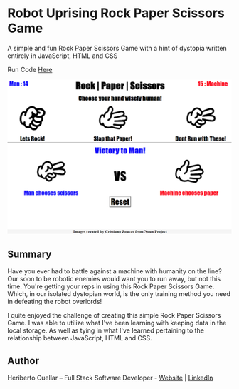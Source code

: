 # Robot Uprising Rock Paper Scissors Game
A simple and fun Rock Paper Scissors Game with a hint of dystopia written entirely in JavaScript, HTML and CSS

Run Code [Here](https://hcuellar-coder.github.io/Rock-Paper-Scissors-Game/)

![Todo App](./images/Rock-Paper-Scissors.png)

## Summary
Have you ever had to battle against a machine with humanity on the line? Our soon to be robotic enemies would want you to run away, but not this time. You're getting your reps in using this Rock Paper Scissors Game. Which, in our isolated dystopian world, is the only training method you need in defeating the robot overlords! 

I quite enjoyed the challenge of creating this simple Rock Paper Scissors Game. I was able to utilize what I've been learning with keeping data in the local storage. As well as tying in what I've learned pertaining to the relationship between JavaScript, HTML and CSS.

## Author
Heriberto Cuellar – Full Stack Software Developer - [Website](https://heribertocuellar.com) | [LinkedIn](https://www.linkedin.com/in/heriberto-c-5aa11952)
